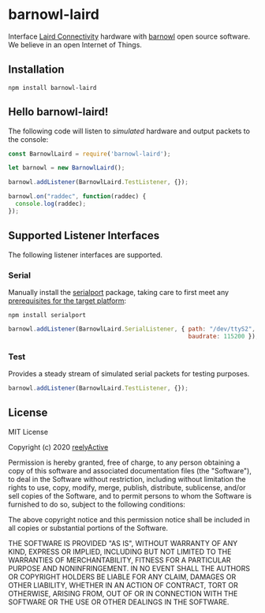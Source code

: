barnowl-laird
=============

Interface [Laird Connectivity](https://www.lairdconnect.com/) hardware with [barnowl](https://github.com/reelyactive/barnowl) open source software.  We believe in an open Internet of Things.


Installation
------------

    npm install barnowl-laird


Hello barnowl-laird!
--------------------

The following code will listen to _simulated_ hardware and output packets to the console:

```javascript
const BarnowlLaird = require('barnowl-laird');

let barnowl = new BarnowlLaird();

barnowl.addListener(BarnowlLaird.TestListener, {});

barnowl.on("raddec", function(raddec) {
  console.log(raddec);
});
```


Supported Listener Interfaces
-----------------------------

The following listener interfaces are supported.

### Serial

Manually install the [serialport](https://www.npmjs.com/package/serialport) package, taking care to first meet any [prerequisites for the target platform](https://www.npmjs.com/package/serialport#installation-instructions):

    npm install serialport

```javascript
barnowl.addListener(BarnowlLaird.SerialListener, { path: "/dev/ttyS2",
                                                   baudrate: 115200 });
```

### Test

Provides a steady stream of simulated serial packets for testing purposes.

```javascript
barnowl.addListener(BarnowlLaird.TestListener, {});
```


License
-------

MIT License

Copyright (c) 2020 [reelyActive](https://www.reelyactive.com)

Permission is hereby granted, free of charge, to any person obtaining a copy of this software and associated documentation files (the "Software"), to deal in the Software without restriction, including without limitation the rights to use, copy, modify, merge, publish, distribute, sublicense, and/or sell copies of the Software, and to permit persons to whom the Software is furnished to do so, subject to the following conditions:

The above copyright notice and this permission notice shall be included in all copies or substantial portions of the Software.

THE SOFTWARE IS PROVIDED "AS IS", WITHOUT WARRANTY OF ANY KIND, EXPRESS OR 
IMPLIED, INCLUDING BUT NOT LIMITED TO THE WARRANTIES OF MERCHANTABILITY, 
FITNESS FOR A PARTICULAR PURPOSE AND NONINFRINGEMENT. IN NO EVENT SHALL THE 
AUTHORS OR COPYRIGHT HOLDERS BE LIABLE FOR ANY CLAIM, DAMAGES OR OTHER 
LIABILITY, WHETHER IN AN ACTION OF CONTRACT, TORT OR OTHERWISE, ARISING FROM, 
OUT OF OR IN CONNECTION WITH THE SOFTWARE OR THE USE OR OTHER DEALINGS IN 
THE SOFTWARE.
